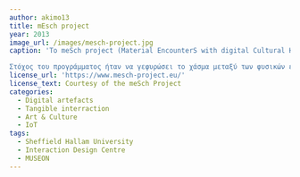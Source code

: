 ```yaml
---
author: akimo13
title: mEsch project
year: 2013
image_url: /images/mesch-project.jpg
caption: 'Το meSch project (Material EncounterS with digital Cultural Heritage) ήταν ένα χρηματοδοτούμενο από την Ε.Ε. πρόγραμμα που είχε ως στόχο τη σχεδίαση, ανάπτυξη και αξιοποίηση εργαλείων για τη δημιουργία απτών και ενσώματων (tangible & embodied) διαδραστικών εμπειριών οι οποίες συνδυάζουν το φυσκό χώρο των μουσείων με τις ψηφιακές πληροφορίες. Με τη χρήση του meSch toolkit υπεύθυνοι μουσείων και εκθέσεων μπορούσαν να δημιουργήσουν πρωτότυπους τρόπους αλληλεπίδρασης με τα εκθέματα με τη χρήση ψηφιακών διαδραστικών τεχνολογιών. 

Στόχος του προγράμματος ήταν να γεφυρώσει το χάσμα μεταξύ των φυσικών εκθεμάτων και του ψηφιακού περιεχομένου με τη δημιουργία αντικειμένων-συσκευών τεχνολογίας IoT με τα οποία μπορεί να αλληλεπιδράσει ο επισκέτης βελτιώνοντας έτσι τη φυσική εμπλοκή του με τα εκθέματα. Οι έξυπνες συσκευές, με ενσωματωμένους αισθητήρες και αναγνώστες NFC, αλληλεπιδρούν με τους ανθρώπους, το χώρο και άλλα έξυπνα αντικείμενα  για τη μετάδοση της πληροφορίας. Μια ειδική εφαρμογή, προσαρμόζει το περιεχόμενο και τη συμπεριφορά του αντικειμένου ή του χώρου στους επισκέπτες, το κοινωνικό τους πλαίσιο και το περιβάλλον.'
license_url: 'https://www.mesch-project.eu/'
license_text: Courtesy of the meSch Project
categories:
  - Digital artefacts
  - Tangible interraction
  - Art & Culture
  - IoT
tags:
  - Sheffield Hallam University
  - Interaction Design Centre
  - MUSEON 
---
```

